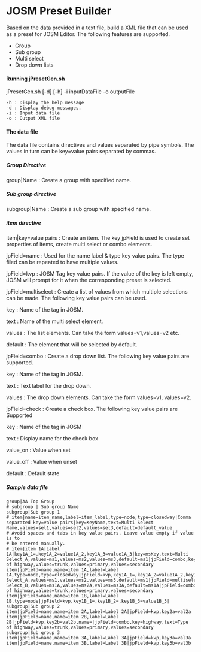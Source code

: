 JOSM Preset Builder
========

Based on the data provided in a text file, build a XML file that can be  used as a preset for JOSM Editor. The following features are supported.
- Group
- Sub group
- Multi select 
- Drop down lists

#### Running jPresetGen.sh
jPresetGen.sh [-d] [-h] -i inputDataFile -o outputFile

	-h : Display the help message
	-d : Display debug messages.
	-i : Input data file
	-o : Output XML file

#### The data file
The data file contains directives and values separated by pipe symbols. The values in turn can be key=value pairs separated by commas.

##### Group Directive
group|Name : Create a group with specified name.

##### Sub group directive
subgroup|Name : Create a sub group with specified name.

##### item directive
item|key=value pairs : Create an item. The key jpField is used to create
set properties of items, create multi select or combo elements.

jpField=name : Used for the name label & type key value pairs. The type
filed can be repeated to have multiple values.

jpField=kvp : JOSM Tag key value pairs. If the value of the key is left
empty, JOSM will prompt for it when the corresponding preset is selected.

jpField=multiselect : Create a list of values from which multiple 
selections can be made. The following key value pairs can be used.

key : Name of the tag in JOSM. 

text : Name of the multi select element.

values : The list elements. Can take the form values=v1,values=v2 etc.

default : The element that will be selected by default.

jpField=combo : Create a drop down list. The following key value pairs
are supported.

key : Name of the tag in JOSM.

text : Text label for the drop down.

values : The drop down elements. Can take the form values=v1, values=v2.

jpField=check : Create a check box. The following key value pairs are Supported

key : Name of the tag in JOSM

text : Display name for the check box

value_on : Value when set

value_off : Value when unset

default : Default state

##### Sample data file
```
group|AA Top Group
# subgroup | Sub group Name
subgroup|Sub group 1
# item|name=item_name,label=item_label,type=node,type=closedway|Comma separated key=value pairs|key=KeyName,text=Multi Select Name,values=sel1,values=sel2,values=sel3,default=default_value
# Avoid spaces and tabs in key value pairs. Leave value empty if value is to
# be entered manually.
# item|item 1A|Label 1A|key1A_1=,key1A_2=value1A_2,key1A_3=value1A_3|key=msKey,text=Multi Select_A,values=ms1,values=ms2,values=ms3,default=ms1|jpField=combo,key=highway,text=Type of highway,values=trunk,values=primary,values=secondary
item|jpField=name,name=item 1A,label=Label 1A,type=node,type=closedway|jpField=kvp,key1A_1=,key1A_2=value1A_2,key1A_3=value1A_3|jpField=multiselect,key=msKey,text=Multi Select_A,values=ms1,values=ms2,values=ms3,default=ms1|jpField=multiselect,key=msKey2,text=Multi Select_B,values=ms1A,values=ms2A,values=ms3A,default=ms1A|jpField=combo,key=highway,text=Type of highway,values=trunk,values=primary,values=secondary
item|jpField=name,name=item 1B,label=Label 1B,type=node|jpField=kvp,key1B_1=,key1B_2=,key1B_3=value1B_3|
subgroup|Sub group 2
item|jpField=name,name=item 2A,label=Label 2A|jpField=kvp,key2a=val2a
item|jpField=name,name=item 2B,label=Label 2B|jpField=kvp,key2b=val2b,name=|jpField=combo,key=highway,text=Type of highway,values=trunk,values=primary,values=secondary
subgroup|Sub group 3
item|jpField=name,name=item 3A,label=Label 3A|jpField=kvp,key3a=val3a
item|jpField=name,name=item 3B,label=Label 3B|jpField=kvp,key3b=val3b
```
